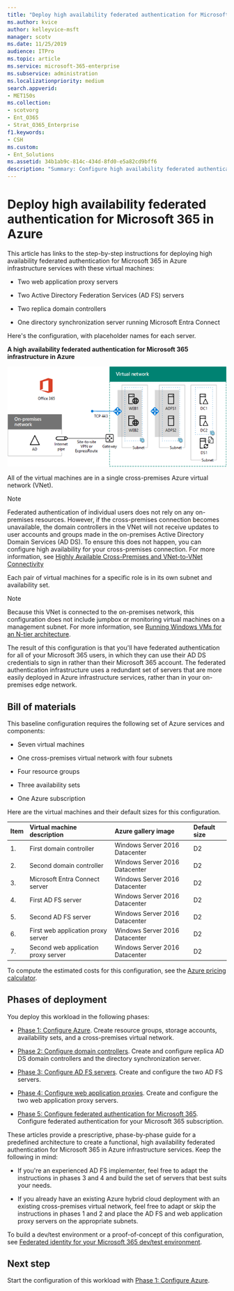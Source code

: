 ```yaml
---
title: "Deploy high availability federated authentication for Microsoft 365 in Azure"
ms.author: kvice
author: kelleyvice-msft
manager: scotv
ms.date: 11/25/2019
audience: ITPro
ms.topic: article
ms.service: microsoft-365-enterprise
ms.subservice: administration
ms.localizationpriority: medium
search.appverid:
- MET150s
ms.collection: 
- scotvorg
- Ent_O365
- Strat_O365_Enterprise
f1.keywords:
- CSH
ms.custom:
- Ent_Solutions
ms.assetid: 34b1ab9c-814c-434d-8fd0-e5a82cd9bff6
description: "Summary: Configure high availability federated authentication for your Microsoft 365 subscription in Microsoft Azure."
---
```


# Deploy high availability federated authentication for Microsoft 365 in Azure

This article has links to the step-by-step instructions for deploying high availability federated authentication for Microsoft 365 in Azure infrastructure services with these virtual machines:
  
- Two web application proxy servers
    
- Two Active Directory Federation Services (AD FS) servers
    
- Two replica domain controllers
    
- One directory synchronization server running Microsoft Entra Connect
    
Here's the configuration, with placeholder names for each server.
  
**A high availability federated authentication for Microsoft 365 infrastructure in Azure**

![The final configuration of the high availability Microsoft 365 federated authentication infrastructure in Azure.](../media/c5da470a-f2aa-489a-a050-df09b4d641df.png)
  
All of the virtual machines are in a single cross-premises Azure virtual network (VNet).
  
> [!NOTE]
> Federated authentication of individual users does not rely on any on-premises resources. However, if the cross-premises connection becomes unavailable, the domain controllers in the VNet will not receive updates to user accounts and groups made in the on-premises Active Directory Domain Services (AD DS). To ensure this does not happen, you can configure high availability for your cross-premises connection. For more information, see [Highly Available Cross-Premises and VNet-to-VNet Connectivity](/azure/vpn-gateway/vpn-gateway-highlyavailable)
  
Each pair of virtual machines for a specific role is in its own subnet and availability set.
  
> [!NOTE]
> Because this VNet is connected to the on-premises network, this configuration does not include jumpbox or monitoring virtual machines on a management subnet. For more information, see [Running Windows VMs for an N-tier architecture](/azure/guidance/guidance-compute-n-tier-vm). 
  
The result of this configuration is that you'll have federated authentication for all of your Microsoft 365 users, in which they can use their AD DS credentials to sign in rather than their Microsoft 365 account. The federated authentication infrastructure uses a redundant set of servers that are more easily deployed in Azure infrastructure services, rather than in your on-premises edge network.
  
## Bill of materials

This baseline configuration requires the following set of Azure services and components:
  
- Seven virtual machines
    
- One cross-premises virtual network with four subnets
    
- Four resource groups
    
- Three availability sets
    
- One Azure subscription
    
Here are the virtual machines and their default sizes for this configuration.
  
|**Item**|**Virtual machine description**|**Azure gallery image**|**Default size**|
|:-----|:-----|:-----|:-----|
|1.  <br/> |First domain controller  <br/> |Windows Server 2016 Datacenter  <br/> |D2  <br/> |
|2.  <br/> |Second domain controller  <br/> |Windows Server 2016 Datacenter  <br/> |D2  <br/> |
|3.  <br/> |Microsoft Entra Connect server  <br/> |Windows Server 2016 Datacenter  <br/> |D2  <br/> |
|4.  <br/> |First AD FS server  <br/> |Windows Server 2016 Datacenter  <br/> |D2  <br/> |
|5.  <br/> |Second AD FS server  <br/> |Windows Server 2016 Datacenter  <br/> |D2  <br/> |
|6.  <br/> |First web application proxy server  <br/> |Windows Server 2016 Datacenter  <br/> |D2  <br/> |
|7.  <br/> |Second web application proxy server  <br/> |Windows Server 2016 Datacenter  <br/> |D2  <br/> |
   
To compute the estimated costs for this configuration, see the [Azure pricing calculator](https://azure.microsoft.com/pricing/calculator/).
  
## Phases of deployment

You deploy this workload in the following phases:
  
- [Phase 1: Configure Azure](high-availability-federated-authentication-phase-1-configure-azure.md). Create resource groups, storage accounts, availability sets, and a cross-premises virtual network.
    
- [Phase 2: Configure domain controllers](high-availability-federated-authentication-phase-2-configure-domain-controllers.md). Create and configure replica AD DS domain controllers and the directory synchronization server.
    
- [Phase 3: Configure AD FS servers](high-availability-federated-authentication-phase-3-configure-ad-fs-servers.md). Create and configure the two AD FS servers.
    
- [Phase 4: Configure web application proxies](high-availability-federated-authentication-phase-4-configure-web-application-pro.md). Create and configure the two web application proxy servers.
    
- [Phase 5: Configure federated authentication for Microsoft 365](high-availability-federated-authentication-phase-5-configure-federated-authentic.md). Configure federated authentication for your Microsoft 365 subscription.
    
These articles provide a prescriptive, phase-by-phase guide for a predefined architecture to create a functional, high availability federated authentication for Microsoft 365 in Azure infrastructure services. Keep the following in mind:
  
- If you're an experienced AD FS implementer, feel free to adapt the instructions in phases 3 and 4 and build the set of servers that best suits your needs.
    
- If you already have an existing Azure hybrid cloud deployment with an existing cross-premises virtual network, feel free to adapt or skip the instructions in phases 1 and 2 and place the AD FS and web application proxy servers on the appropriate subnets.
    
To build a dev/test environment or a proof-of-concept of this configuration, see [Federated identity for your Microsoft 365 dev/test environment](federated-identity-for-your-microsoft-365-dev-test-environment.md).
  
## Next step

Start the configuration of this workload with [Phase 1: Configure Azure](high-availability-federated-authentication-phase-1-configure-azure.md). 
